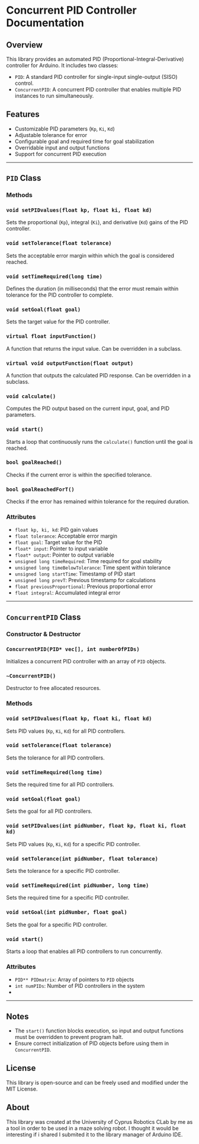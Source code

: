 # Concurrent PID Controller Documentation

## Overview
This library provides an automated PID (Proportional-Integral-Derivative) controller for Arduino. It includes two classes:

- `PID`: A standard PID controller for single-input single-output (SISO) control.
- `ConcurrentPID`: A concurrent PID controller that enables multiple PID instances to run simultaneously.

## Features
- Customizable PID parameters (`Kp`, `Ki`, `Kd`)
- Adjustable tolerance for error
- Configurable goal and required time for goal stabilization
- Overridable input and output functions
- Support for concurrent PID execution

---

## `PID` Class

### Methods

### `void setPIDvalues(float kp, float ki, float kd)`
Sets the proportional (`Kp`), integral (`Ki`), and derivative (`Kd`) gains of the PID controller.

### `void setTolerance(float tolerance)`
Sets the acceptable error margin within which the goal is considered reached.

### `void setTimeRequired(long time)`
Defines the duration (in milliseconds) that the error must remain within tolerance for the PID controller to complete.

### `void setGoal(float goal)`
Sets the target value for the PID controller.

### `virtual float inputFunction()`
A function that returns the input value. Can be overridden in a subclass.

### `virtual void outputFunction(float output)`
A function that outputs the calculated PID response. Can be overridden in a subclass.

### `void calculate()`
Computes the PID output based on the current input, goal, and PID parameters.

### `void start()`
Starts a loop that continuously runs the `calculate()` function until the goal is reached.

### `bool goalReached()`
Checks if the current error is within the specified tolerance.

### `bool goalReachedForT()`
Checks if the error has remained within tolerance for the required duration.

### Attributes
- `float kp, ki, kd`: PID gain values
- `float tolerance`: Acceptable error margin
- `float goal`: Target value for the PID
- `float* input`: Pointer to input variable
- `float* output`: Pointer to output variable
- `unsigned long timeRequired`: Time required for goal stability
- `unsigned long timeBelowTolerance`: Time spent within tolerance
- `unsigned long startTime`: Timestamp of PID start
- `unsigned long prevT`: Previous timestamp for calculations
- `float previousProportional`: Previous proportional error
- `float integral`: Accumulated integral error

---

## `ConcurrentPID` Class

### Constructor & Destructor

### `ConcurrentPID(PID* vec[], int numberOfPIDs)`
Initializes a concurrent PID controller with an array of `PID` objects.

### `~ConcurrentPID()`
Destructor to free allocated resources.

### Methods

### `void setPIDvalues(float kp, float ki, float kd)`
Sets PID values (`Kp`, `Ki`, `Kd`) for all PID controllers.

### `void setTolerance(float tolerance)`
Sets the tolerance for all PID controllers.

### `void setTimeRequired(long time)`
Sets the required time for all PID controllers.

### `void setGoal(float goal)`
Sets the goal for all PID controllers.

### `void setPIDvalues(int pidNumber, float kp, float ki, float kd)`
Sets PID values (`Kp`, `Ki`, `Kd`) for a specific PID controller.

### `void setTolerance(int pidNumber, float tolerance)`
Sets the tolerance for a specific PID controller.

### `void setTimeRequired(int pidNumber, long time)`
Sets the required time for a specific PID controller.

### `void setGoal(int pidNumber, float goal)`
Sets the goal for a specific PID controller.

### `void start()`
Starts a loop that enables all PID controllers to run concurrently.

### Attributes
- `PID** PIDmatrix`: Array of pointers to `PID` objects
- `int numPIDs`: Number of PID controllers in the system
- 
---

## Notes
- The `start()` function blocks execution, so input and output functions must be overridden to prevent program halt.
- Ensure correct initialization of PID objects before using them in `ConcurrentPID`.

## License
This library is open-source and can be freely used and modified under the MIT License.

## About
This library was created at the University of Cyprus Robotics CLab by me as a tool in order to be used in a maze solving robot. I thought it would be interesting if i shared I submited it to the library manager of Arduino IDE.
